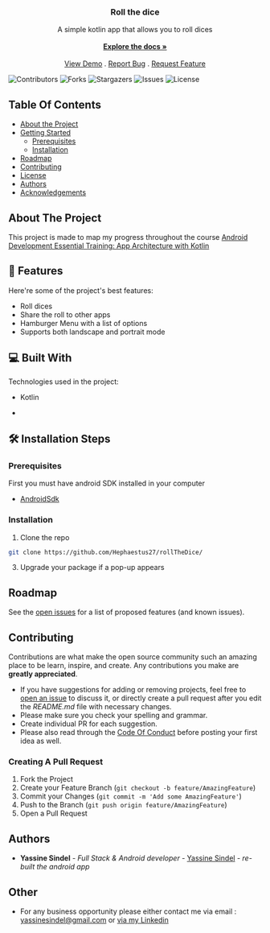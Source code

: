 <p align="center">
  <h3 align="center">Roll the dice</h3>

  <p align="center">
    A simple kotlin app that allows you to roll dices
    <br/>
    <br/>
    <a href="https://github.com/Hephaestus27/rollTheDice"><strong>Explore the docs »</strong></a>
    <br/>
    <br/>
    <a href="https://github.com/Hephaestus27/rollTheDice">View Demo</a>
    .
    <a href="https://github.com/Hephaestus27/rollTheDice/issues">Report Bug</a>
    .
    <a href="https://github.com/Hephaestus27/rollTheDice/issues">Request Feature</a>
  </p>
</p>

![Contributors](https://img.shields.io/github/contributors/Hephaestus27/rollTheDice?color=dark-green) ![Forks](https://img.shields.io/github/forks/Hephaestus27/rollTheDice?style=social) ![Stargazers](https://img.shields.io/github/stars/Hephaestus27/rollTheDice?style=social) ![Issues](https://img.shields.io/github/issues/Hephaestus27/rollTheDice) ![License](https://img.shields.io/github/license/Hephaestus27/rollTheDice) 

## Table Of Contents

* [About the Project](#about-the-project)
* [Getting Started](#🛠️-Installation-Steps)
  * [Prerequisites](#prerequisites)
  * [Installation](#installation)
* [Roadmap](#roadmap)
* [Contributing](#contributing)
* [License](#license)
* [Authors](#authors)
* [Acknowledgements](#acknowledgements)

## About The Project

This project is made to map my progress throughout the course [Android Development Essential Training: App Architecture with Kotlin](
 https://www.linkedin.com/learning/android-development-essential-training-app-architecture-with-kotlin/build-robust-apps-with-android-app-architecture)


## 🧐 Features

Here're some of the project's best features:

*   Roll dices
*   Share the roll to other apps
*   Hamburger Menu with a list of options
*   Supports both landscape and portrait mode

## 💻 Built With
 
Technologies used in the project:

*   Kotlin

*   <br/>

## 🛠️ Installation Steps

### Prerequisites

First you must have android SDK installed in your computer

* [AndroidSdk](https://developer.android.com/studio)

### Installation

1. Clone the repo

```sh
git clone https://github.com/Hephaestus27/rollTheDice/
```

3. Upgrade your package if a pop-up appears


## Roadmap

See the [open issues](https://github.com/Hephaestus27/rollTheDice/issues) for a list of proposed features (and known issues).

## Contributing

Contributions are what make the open source community such an amazing place to be learn, inspire, and create. Any contributions you make are **greatly appreciated**.
* If you have suggestions for adding or removing projects, feel free to [open an issue](https://github.com/Hephaestus27/rollTheDice/issues/new) to discuss it, or directly create a pull request after you edit the *README.md* file with necessary changes.
* Please make sure you check your spelling and grammar.
* Create individual PR for each suggestion.
* Please also read through the [Code Of Conduct](https://github.com/Hephaestus27/rollTheDice/blob/main/CODE_OF_CONDUCT.md) before posting your first idea as well.

### Creating A Pull Request

1. Fork the Project
2. Create your Feature Branch (`git checkout -b feature/AmazingFeature`)
3. Commit your Changes (`git commit -m 'Add some AmazingFeature'`)
4. Push to the Branch (`git push origin feature/AmazingFeature`)
5. Open a Pull Request

## Authors

* **Yassine Sindel** - *Full Stack & Android developer* - [Yassine Sindel](https://github.com/hephaestus27) - *re-built the android app*

## Other

* For any business opportunity please either contact me via email : yassinesindel@gmail.com or [via my Linkedin](https://www.linkedin.com/in/yassinesindel/)
